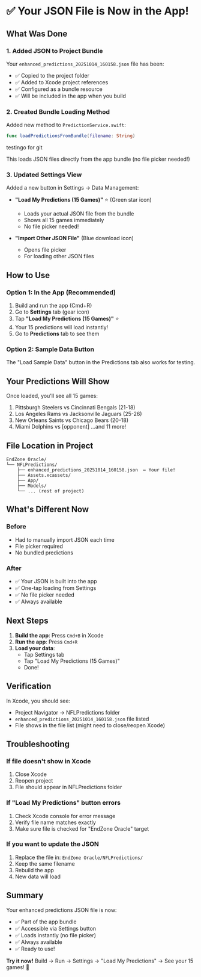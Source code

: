 # ✅ Your JSON File is Now in the App!

## What Was Done

### 1. Added JSON to Project Bundle
Your `enhanced_predictions_20251014_160158.json` file has been:
- ✅ Copied to the project folder
- ✅ Added to Xcode project references
- ✅ Configured as a bundle resource
- ✅ Will be included in the app when you build

### 2. Created Bundle Loading Method
Added new method to `PredictionService.swift`:
```swift
func loadPredictionsFromBundle(filename: String)
```
testingo for git

This loads JSON files directly from the app bundle (no file picker needed!)

### 3. Updated Settings View
Added a new button in Settings → Data Management:
- **"Load My Predictions (15 Games)"** ⭐ (Green star icon)
  - Loads your actual JSON file from the bundle
  - Shows all 15 games immediately
  - No file picker needed!

- **"Import Other JSON File"** (Blue download icon)
  - Opens file picker
  - For loading other JSON files

## How to Use

### Option 1: In the App (Recommended)
1. Build and run the app (Cmd+R)
2. Go to **Settings** tab (gear icon)
3. Tap **"Load My Predictions (15 Games)"** ⭐
4. Your 15 predictions will load instantly!
5. Go to **Predictions** tab to see them

### Option 2: Sample Data Button
The "Load Sample Data" button in the Predictions tab also works for testing.

## Your Predictions Will Show

Once loaded, you'll see all 15 games:
1. Pittsburgh Steelers vs Cincinnati Bengals (21-18)
2. Los Angeles Rams vs Jacksonville Jaguars (25-26)
3. New Orleans Saints vs Chicago Bears (20-18)
4. Miami Dolphins vs [opponent]
...and 11 more!

## File Location in Project

```
EndZone Oracle/
└── NFLPredictions/
    ├── enhanced_predictions_20251014_160158.json  ← Your file!
    ├── Assets.xcassets/
    ├── App/
    ├── Models/
    └── ... (rest of project)
```

## What's Different Now

### Before
- Had to manually import JSON each time
- File picker required
- No bundled predictions

### After
- ✅ Your JSON is built into the app
- ✅ One-tap loading from Settings
- ✅ No file picker needed
- ✅ Always available

## Next Steps

1. **Build the app**: Press `Cmd+B` in Xcode
2. **Run the app**: Press `Cmd+R`
3. **Load your data**:
   - Tap Settings tab
   - Tap "Load My Predictions (15 Games)"
   - Done!

## Verification

In Xcode, you should see:
- Project Navigator → NFLPredictions folder
- `enhanced_predictions_20251014_160158.json` file listed
- File shows in the file list (might need to close/reopen Xcode)

## Troubleshooting

### If file doesn't show in Xcode
1. Close Xcode
2. Reopen project
3. File should appear in NFLPredictions folder

### If "Load My Predictions" button errors
1. Check Xcode console for error message
2. Verify file name matches exactly
3. Make sure file is checked for "EndZone Oracle" target

### If you want to update the JSON
1. Replace the file in: `EndZone Oracle/NFLPredictions/`
2. Keep the same filename
3. Rebuild the app
4. New data will load

## Summary

Your enhanced predictions JSON file is now:
- ✅ Part of the app bundle
- ✅ Accessible via Settings button
- ✅ Loads instantly (no file picker)
- ✅ Always available
- ✅ Ready to use!

**Try it now!**
Build → Run → Settings → "Load My Predictions" → See your 15 games! 🏈
